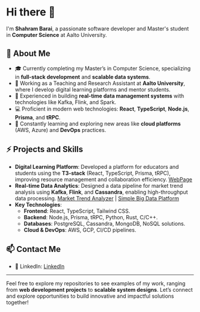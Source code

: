 # Hi there 👋  

I'm **Shahram Barai**, a passionate software developer and Master's student in **Computer Science** at Aalto University.

## 🚀 About Me

- 🎓 Currently completing my Master’s in Computer Science, specializing in **full-stack development** and **scalable data systems**.  
- 💼 Working as a Teaching and Research Assistant at **Aalto University**, where I develop digital learning platforms and mentor students.  
- 🔬 Experienced in building **real-time data management systems** with technologies like Kafka, Flink, and Spark.  
- 💻 Proficient in modern web technologies: **React**, **TypeScript**, **Node.js**, **Prisma**, and **tRPC**.  
- 🌱 Constantly learning and exploring new areas like **cloud platforms** (AWS, Azure) and **DevOps** practices.  

## ⚡ Projects and Skills

- **Digital Learning Platform**: Developed a platform for educators and students using the **T3-stack** (React, TypeScript, Prisma, tRPC), improving resource management and collaboration efficiency. [WebPage](https://vilhonpaja.aalto.fi/) 
- **Real-time Data Analytics**: Designed a data pipeline for market trend analysis using **Kafka**, **Flink**, and **Cassandra**, enabling high-throughput data processing. [Market Trend Analyzer](https://github.com/shahramBarai/market-trend-analyzer) | [Simple Big Data Platform](https://github.com/shahramBarai/simple-big-data-platform)
- **Key Technologies**:  
  - **Frontend**: React, TypeScript, Tailwind CSS.  
  - **Backend**: Node.js, Prisma, tRPC, Python, Rust, C/C++.  
  - **Databases**: PostgreSQL, Cassandra, MongoDB, NoSQL solutions.  
  - **Cloud & DevOps**: AWS, GCP, CI/CD pipelines.  

## 📫 Contact Me

- 💼 LinkedIn: [LinkedIn](https://www.linkedin.com/in/shahrambarai/)  

---

Feel free to explore my repositories to see examples of my work, ranging from **web development projects** to **scalable system designs**. Let’s connect and explore opportunities to build innovative and impactful solutions together!  
